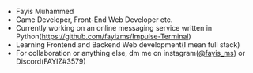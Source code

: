 - Fayis Muhammed
- Game Developer, Front-End Web Developer etc.
- Currently working on an online messaging service written in Python(https://github.com/fayizms/Impulse-Terminal)
- Learning Frontend and Backend Web development(I mean full stack)
- For collaboration or anything else, dm me on instagram(<a href="https://instagram.com/fayis_ms">@fayis_ms</a>) or Discord(FAYIZ#3579)
